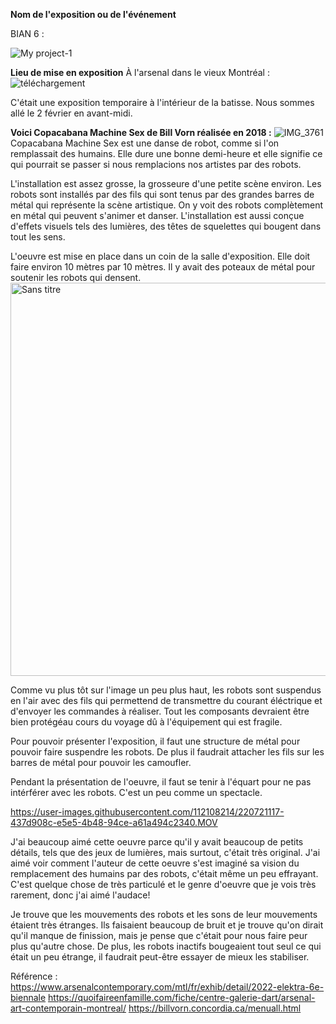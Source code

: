 **Nom de l'exposition ou de l'événement**

BIAN 6 :

![My project-1](https://user-images.githubusercontent.com/112108214/219437691-da50414d-ac4f-4e5d-8155-8721ce19d4ff.png)

**Lieu de mise en exposition**
À l'arsenal dans le vieux Montréal :
![téléchargement](https://user-images.githubusercontent.com/112108214/220684131-aa0d8078-8eb4-4353-a0f3-8e5f37121a55.jpeg)

C'était une exposition temporaire à l'intérieur de la batisse.
Nous sommes allé le 2 février en avant-midi.

**Voici Copacabana Machine Sex de Bill Vorn réalisée en 2018 :**
![IMG_3761](https://user-images.githubusercontent.com/112108214/220685745-8b1068ec-b9a7-4b7f-948a-e76b7da56377.jpeg)
Copacabana Machine Sex est une danse de robot, comme si l'on remplassait des humains. Elle dure une bonne demi-heure et elle signifie ce qui pourrait se passer si nous remplacions nos artistes par des robots.

L'installation est assez grosse, la grosseure d'une petite scène environ. Les robots sont installés par des fils qui sont tenus par des grandes barres de métal qui représente la scène artistique. On y voit des robots complètement en métal qui peuvent s'animer et danser. L'installation est aussi conçue d'effets visuels tels des lumières, des têtes de squelettes qui bougent dans tout les sens.

L'oeuvre est mise en place dans un coin de la salle d'exposition. Elle doit faire environ 10 mètres par 10 mètres. Il y avait des poteaux de métal pour soutenir les robots qui densent.
<img width="629" alt="Sans titre" src="https://user-images.githubusercontent.com/112108214/220713113-1c9ba69e-146c-4f84-b113-7464a2805c35.png">

Comme vu plus tôt sur l'image un peu plus haut, les robots sont suspendus en l'air avec des fils qui permettend de transmettre du courant éléctrique et d'envoyer les commandes à réaliser. Tout les composants devraient être bien protégéau cours du voyage dû à l'équipement qui est fragile.

Pour pouvoir présenter l'exposition, il faut une structure de métal pour pouvoir faire suspendre les robots. De plus il faudrait attacher les fils sur les barres de métal pour pouvoir les camoufler.

Pendant la présentation de l'oeuvre, il faut se tenir à l'équart pour ne pas intérférer avec les robots. C'est un peu comme un spectacle.


https://user-images.githubusercontent.com/112108214/220721117-437d908c-e5e5-4b48-94ce-a61a494c2340.MOV

J'ai beaucoup aimé cette oeuvre parce qu'il y avait beaucoup de petits détails, tels que des jeux de lumières, mais surtout, c'était très original. J'ai aimé voir comment l'auteur de cette oeuvre s'est imaginé sa vision du remplacement des humains par des robots, c'était même un peu effrayant. C'est quelque chose de très particulé et le genre d'oeuvre que je vois très rarement, donc j'ai aimé l'audace!

Je trouve que les mouvements des robots et les sons de leur mouvements étaient très étranges. Ils faisaient beaucoup de bruit et je trouve qu'on dirait qu'il manque de finission, mais je pense que c'était pour nous faire peur plus qu'autre chose. De plus, les robots inactifs bougeaient tout seul ce qui était un peu étrange, il faudrait peut-être essayer de mieux les stabiliser.

Référence : https://www.arsenalcontemporary.com/mtl/fr/exhib/detail/2022-elektra-6e-biennale
            https://quoifaireenfamille.com/fiche/centre-galerie-dart/arsenal-art-contemporain-montreal/
            https://billvorn.concordia.ca/menuall.html

